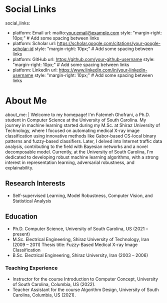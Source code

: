 # Social Links
social_links:
  - platform: Email
    url: mailto:your.email@example.com
    style: "margin-right: 10px;"  # Add some spacing between links
  - platform: Scholar
    url: https://scholar.google.com/citations/your-google-scholar-id
    style: "margin-right: 10px;"  # Add some spacing between links
  - platform: GitHub
    url: https://github.com/your-github-username
    style: "margin-right: 10px;"  # Add some spacing between links
  - platform: LinkedIn
    url: https://www.linkedin.com/in/your-linkedin-username
    style: "margin-right: 10px;"  # Add some spacing between links

# About Me
about_me: |
  Welcome to my homepage! I'm Fatemeh Ghofrani, a Ph.D. student in Computer Science at the University of South Carolina. My journey in machine learning started during my M.Sc. at Shiraz University of Technology, where I focused on automating medical X-ray image classification using innovative methods like Gabor-based CS-local binary patterns and fuzzy-based classifiers. Later, I delved into Internet traffic data analysis, contributing to the field with Bayesian networks and a novel decomposable model. Currently, at the University of South Carolina, I'm dedicated to developing robust machine learning algorithms, with a strong interest in representation learning, adversarial robustness, and explainability.

## Research Interests
- Self-supervised Learning, Model Robustness, Computer Vision, and Statistical Analysis

## Education
- Ph.D. Computer Science, University of South Carolina, US (2021 – present)
- M.Sc. Electrical Engineering, Shiraz University of Technology, Iran (2009 – 2011)
  Thesis title: Fuzzy-Based Medical X-ray Image Classification
- B.Sc. Electrical Engineering, Shiraz University, Iran (2003 – 2006)
  
### Teaching Experience
- Instructor for the course Introduction to Computer Concept, University of South Carolina, Columbia, US (2022).
- Teacher Assistant for the course Algorithm Design, University of South Carolina, Columbia, US (2021).
